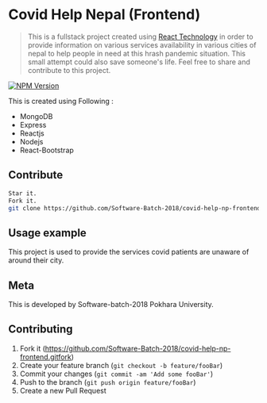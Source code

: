 # Covid Help Nepal (Frontend)

> This is a fullstack project created using [React Technology](https://reactjs.org/) in order to provide information on various services availability in various cities of nepal  to help people in need at this hrash pandemic situation.
> This small attempt could also save someone's life. Feel free to share and contribute to this project.

[![NPM Version][npm-image]][npm-url]

This is created using Following :

- MongoDB
- Express
- Reactjs
- Nodejs
- React-Bootstrap

<!-- ![](header.png) -->

## Contribute

```sh
Star it.
Fork it.
git clone https://github.com/Software-Batch-2018/covid-help-np-frontend.git
```

## Usage example

This project is used to provide the services covid patients are unaware of around their city.

## Meta

This is developed by Software-batch-2018 Pokhara University.

## Contributing

1. Fork it (<https://github.com/Software-Batch-2018/covid-help-np-frontend.gitfork>)
2. Create your feature branch (`git checkout -b feature/fooBar`)
3. Commit your changes (`git commit -am 'Add some fooBar'`)
4. Push to the branch (`git push origin feature/fooBar`)
5. Create a new Pull Request

<!-- Markdown link & img dfn's -->

[npm-image]: https://img.shields.io/npm/v/datadog-metrics.svg?style=flat-square
[npm-url]: https://npmjs.org/package/datadog-metrics
[npm-downloads]: https://img.shields.io/npm/dm/datadog-metrics.svg?style=flat-square
[wiki]: https://github.com/joerush18/watchsports.git/wiki
